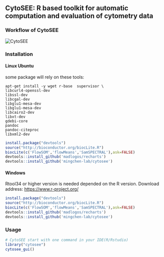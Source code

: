 ## CytoSEE: R based toolkit for automatic computation and evaluation of cytometry data


### Workflow of CytoSEE
![CytoSEE](http://bis.zju.edu.cn/picture/workflow_new_cytosee.png) 





### Installation

#### Linux Ubuntu 

some package will rely on these tools:
 
```Shell
apt-get install -y wget r-base  supervisor \
libcurl4-openssl-dev
libssl-dev 
libcgal-dev 
libglu1-mesa-dev
libglu1-mesa-dev 
libcairo2-dev
libxt-dev
gdebi-core 
pandoc
pandoc-citeproc
libxml2-dev 
```

```R
install.package("devtools")
source("http://bioconductor.org/biocLite.R")
biocLite(c('FlowSOM','flowMeans','SamSPECTRAL'),ask=FALSE)
devtools::install_github('madlogos/recharts')
devtools::install_github('mingchen-lab/cytosee')
```

#### Windows 

Rtool34 or higher version is needed depended on the R version. Download address: https://www.r-project.org/
```R
install.package("devtools")
source("http://bioconductor.org/biocLite.R")
biocLite(c('FlowSOM','flowMeans','SamSPECTRAL'),ask=FALSE)
devtools::install_github('madlogos/recharts')
devtools::install_github('mingchen-lab/cytosee')
```

### Usage 
```R
# CytoSEE start with one command in your IDE(R/Rstudio)
library("cytosee")
cytosee_gui()
```



